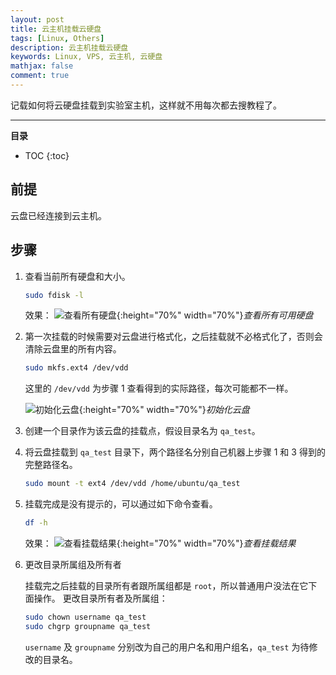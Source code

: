 ```yaml
---
layout: post
title: 云主机挂载云硬盘
tags: [Linux, Others]
description: 云主机挂载云硬盘
keywords: Linux, VPS, 云主机, 云硬盘
mathjax: false
comment: true
---
```


记载如何将云硬盘挂载到实验室主机，这样就不用每次都去搜教程了。

---

**目录**

* TOC
{:toc}

## 前提

云盘已经连接到云主机。

## 步骤

1. 查看当前所有硬盘和大小。

    ```bash
    sudo fdisk -l
    ```

    效果：
    ![查看所有硬盘](https://img.chenkun.pro/img/2018-04-27-01.png){:height="70%" width="70%"}_查看所有可用硬盘_

2. 第一次挂载的时候需要对云盘进行格式化，之后挂载就不必格式化了，否则会清除云盘里的所有内容。

    ```bash
    sudo mkfs.ext4 /dev/vdd
    ```

    这里的 `/dev/vdd` 为步骤 1 查看得到的实际路径，每次可能都不一样。

    ![初始化云盘](https://img.chenkun.pro/img/2018-04-27-02.png){:height="70%" width="70%"}_初始化云盘_

3. 创建一个目录作为该云盘的挂载点，假设目录名为 `qa_test`。

4. 将云盘挂载到 `qa_test` 目录下，两个路径名分别自己机器上步骤 1 和 3 得到的完整路径名。

    ```bash
    sudo mount -t ext4 /dev/vdd /home/ubuntu/qa_test
    ```

5. 挂载完成是没有提示的，可以通过如下命令查看。

    ```bash
    df -h
    ```
    效果：
    ![查看挂载结果](https://img.chenkun.pro/img/2018-04-27-03.png){:height="70%" width="70%"}_查看挂载结果_

6. 更改目录所属组及所有者

    挂载完之后挂载的目录所有者跟所属组都是 `root`，所以普通用户没法在它下面操作。
    更改目录所有者及所属组：

    ```bash
    sudo chown username qa_test
    sudo chgrp groupname qa_test
    ```

    `username` 及 `groupname` 分别改为自己的用户名和用户组名，`qa_test` 为待修改的目录名。
